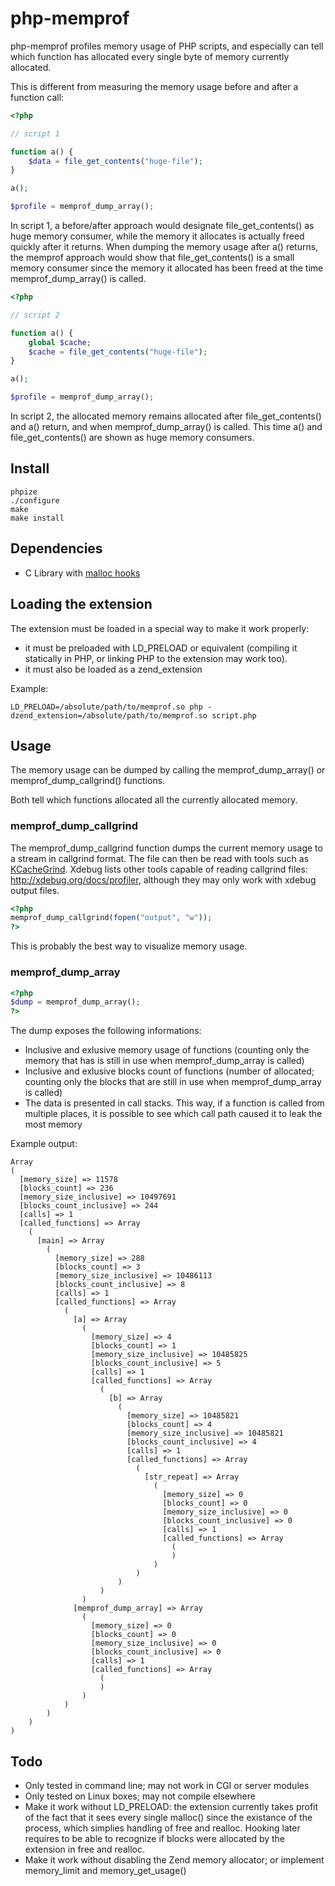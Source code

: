# php-memprof

php-memprof profiles memory usage of PHP scripts, and especially can tell which
function has allocated every single byte of memory currently allocated.

This is different from measuring the memory usage before and after a
function call:

``` php
<?php

// script 1

function a() {
    $data = file_get_contents("huge-file");
}

a();

$profile = memprof_dump_array();

```

In script 1, a before/after approach would designate file_get_contents() as huge
memory consumer, while the memory it allocates is actually freed quickly after
it returns. When dumping the memory usage after a() returns, the memprof
approach would show that file_get_contents() is a small memory consumer since
the memory it allocated has been freed at the time memprof_dump_array() is
called.


``` php
<?php

// script 2

function a() {
    global $cache;
    $cache = file_get_contents("huge-file");
}

a();

$profile = memprof_dump_array();
```

In script 2, the allocated memory remains allocated after file_get_contents()
and a() return, and when memprof_dump_array() is called. This time a() and
file_get_contents() are shown as huge memory consumers.

## Install

    phpize
    ./configure
    make
    make install

## Dependencies

 * C Library with [malloc hooks][1]

## Loading the extension

The extension must be loaded in a special way to make it work properly:

 * it must be preloaded with LD_PRELOAD or equivalent (compiling it statically
   in PHP, or linking PHP to the extension may work too).
 * it must also be loaded as a zend_extension

Example:

    LD_PRELOAD=/absolute/path/to/memprof.so php -dzend_extension=/absolute/path/to/memprof.so script.php

## Usage

The memory usage can be dumped by calling the memprof_dump_array() or
memprof_dump_callgrind() functions.

Both tell which functions allocated all the currently allocated memory.

### memprof_dump_callgrind

The memprof_dump_callgrind function dumps the current memory usage to a stream
in callgrind format. The file can then be read with tools such as
[KCacheGrind][2]. Xdebug lists other tools capable of reading
callgrind files: http://xdebug.org/docs/profiler, although they may only work
with xdebug output files.

``` php
<?php
memprof_dump_callgrind(fopen("output", "w"));
?>
```

This is probably the best way to visualize memory usage.

### memprof_dump_array

``` php
<?php
$dump = memprof_dump_array();
?>
```

The dump exposes the following informations:

 * Inclusive and exlusive memory usage of functions (counting only the memory
   that has is still in use when memprof_dump_array is called)
 * Inclusive and exlusive blocks count of functions (number of allocated;
   counting only the blocks that are still in use when memprof_dump_array is
   called)
 * The data is presented in call stacks. This way, if a function is called from
   multiple places, it is possible to see which call path caused it to leak the
   most memory

Example output:

    Array
    (
      [memory_size] => 11578
      [blocks_count] => 236
      [memory_size_inclusive] => 10497691
      [blocks_count_inclusive] => 244
      [calls] => 1
      [called_functions] => Array
        (
          [main] => Array
            (
              [memory_size] => 288
              [blocks_count] => 3
              [memory_size_inclusive] => 10486113
              [blocks_count_inclusive] => 8
              [calls] => 1
              [called_functions] => Array
                (
                  [a] => Array
                    (
                      [memory_size] => 4
                      [blocks_count] => 1
                      [memory_size_inclusive] => 10485825
                      [blocks_count_inclusive] => 5
                      [calls] => 1
                      [called_functions] => Array
                        (
                          [b] => Array
                            (
                              [memory_size] => 10485821
                              [blocks_count] => 4
                              [memory_size_inclusive] => 10485821
                              [blocks_count_inclusive] => 4
                              [calls] => 1
                              [called_functions] => Array
                                (
                                  [str_repeat] => Array
                                    (
                                      [memory_size] => 0
                                      [blocks_count] => 0
                                      [memory_size_inclusive] => 0
                                      [blocks_count_inclusive] => 0
                                      [calls] => 1
                                      [called_functions] => Array
                                        (
                                        )
                                    )
                                )
                            )
                        )
                    )
                  [memprof_dump_array] => Array
                    (
                      [memory_size] => 0
                      [blocks_count] => 0
                      [memory_size_inclusive] => 0
                      [blocks_count_inclusive] => 0
                      [calls] => 1
                      [called_functions] => Array
                        (
                        )
                    )
                )
            )
        )
    )

## Todo

 * Only tested in command line; may not work in CGI or server modules
 * Only tested on Linux boxes; may not compile elsewhere
 * Make it work without LD_PRELOAD: the extension currently takes profit of the
   fact that it sees every single malloc() since the existance of the process,
   which simplies handling of free and realloc. Hooking later requires to be
   able to recognize if blocks were allocated by the extension in free and
   realloc.
 * Make it work without disabling the Zend memory allocator; or implement
   memory_limit and memory_get_usage()

[1]: https://www.gnu.org/software/libc/manual/html_node/Hooks-for-Malloc.html#Hooks-for-Malloc
[2]: http://kcachegrind.sourceforge.net/html/Home.html

